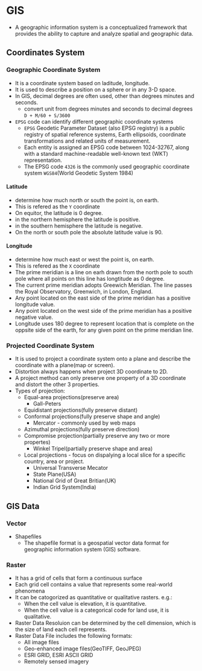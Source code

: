 # GIS

- A geographic information system is a conceptualized framework that provides the ability to capture and analyze spatial and geographic data.

## Coordinates System

### Geographic Coordinate System

- It is a coordinate system based on laditude, longitude.
- It is used to describe a position on a sphere or in any 3-D space.
- In GIS, decimal degrees are often used, other than degrees minutes and seconds.
  - convert unit from degrees minutes and seconds to decimal degrees `D + M/60 + S/3600`
- `EPSG` code can identify different geographic coordinate systems
  - `EPSG` Geodetic Parameter Dataset (also EPSG registry) is a public registry of spatial reference systems, Earth ellipsoids, coordinate transformations and related units of measurement.
  - Each entity is assigned an EPSG code between 1024-32767, along with a standard machine-readable well-known text (WKT) representation.
  - The EPSG code `4326` is the commonly used geographic coordinate system `WGS84`(World Geodetic System 1984)

#### Latitude

- determine how much north or south the point is, on earth.
- This is refered as the `Y` coordinate
- On equitor, the latitude is 0 degree.
- in the northern hemisphere the latitude is positive.
- in the southern hemisphere the latitude is negative.
- On the north or south pole the absolute latitude value is 90.

#### Longitude

- determine how much east or west the point is, on earth.
- This is refered as the `X` coordinate
- The prime meridian is a line on earh drawn from the north pole to south pole where all points on this line has longtitude as 0 degree.
- The current prime meridian adopts Greewich Meridian. The line passes the Royal Observatory, Greenwich, in London, England.
- Any point located on the east side of the prime meridian has a positive longitude value.
- Any point located on the west side of the prime meridian has a positive negative value.
- Longitude uses 180 degree to represent location that is complete on the oppsite side of the earth, for any given point on the prime meridian line.

### Projected Coordinate System

- It is used to project a coordinate system onto a plane and describe the coordinate with a plane(map or screen).
- Distortion always happens when project 3D coordinate to 2D.
- A project method can only preserve one property of a 3D coordinate and distort the other 3 properties.
- Types of projection:
  - Equal-area projections(preserve area)
    - Gall-Peters
  - Equidistant projections(fully preserve distant)
  - Conformal projections(fully preserve shape and angle)
    - Mercator - commonly used by web maps
  - Azimuthal projections(fully preserve direction)
  - Compromise projection(partially preserve any two or more propertes)
    - Winkel Tripel(partially preserve shape and area)
  - Local projections - focus on dispalying a local slice for a specific country, area or project.
    - Universal Transverse Mecator
    - State Plane(USA)
    - National Grid of Great Britian(UK)
    - Indian Grid System(India)

## GIS Data

### Vector

- Shapefiles
  - The shapefile format is a geospatial vector data format for geographic information system (GIS) software.

### Raster

- It has a grid of cells that form a continuous surface
- Each grid cell contains a value that represents some real-world phenomena
- It can be catogorized as quantitative or qualitative rasters. e.g.:
  - When the cell value is elevation, it is quantitative.
  - When the cell value is a categorical code for land use, it is qualitative.
- Raster Data Resoluion can be determined by the cell dimension, which is the size of land each cell represents.
- Raster Data File includes the following formats:
  - All image files
  - Geo-enhanced image files(GeoTIFF, GeoJPEG)
  - ESRI GRID, ESRI ASCII GRID
  - Remotely sensed imagery
